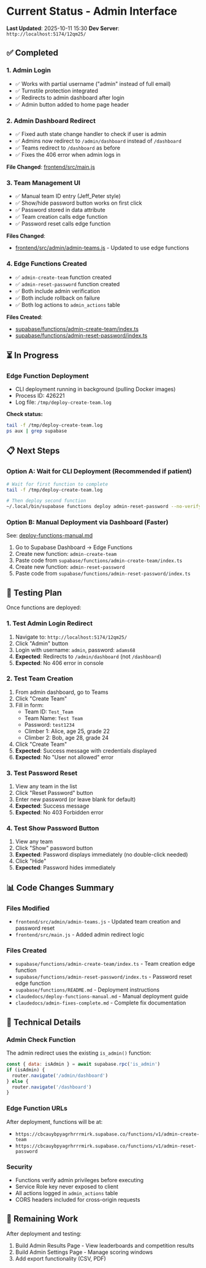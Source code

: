 # Current Status - Admin Interface

**Last Updated**: 2025-10-11 15:30
**Dev Server**: `http://localhost:5174/12qm25/`

## ✅ Completed

### 1. Admin Login
- ✅ Works with partial username ("admin" instead of full email)
- ✅ Turnstile protection integrated
- ✅ Redirects to admin dashboard after login
- ✅ Admin button added to home page header

### 2. Admin Dashboard Redirect
- ✅ Fixed auth state change handler to check if user is admin
- ✅ Admins now redirect to `/admin/dashboard` instead of `/dashboard`
- ✅ Teams redirect to `/dashboard` as before
- ✅ Fixes the 406 error when admin logs in

**File Changed**: [frontend/src/main.js](../frontend/src/main.js:20-36)

### 3. Team Management UI
- ✅ Manual team ID entry (Jeff_Peter style)
- ✅ Show/hide password button works on first click
- ✅ Password stored in data attribute
- ✅ Team creation calls edge function
- ✅ Password reset calls edge function

**Files Changed**:
- [frontend/src/admin/admin-teams.js](../frontend/src/admin/admin-teams.js:1) - Updated to use edge functions

### 4. Edge Functions Created
- ✅ `admin-create-team` function created
- ✅ `admin-reset-password` function created
- ✅ Both include admin verification
- ✅ Both include rollback on failure
- ✅ Both log actions to `admin_actions` table

**Files Created**:
- [supabase/functions/admin-create-team/index.ts](../supabase/functions/admin-create-team/index.ts)
- [supabase/functions/admin-reset-password/index.ts](../supabase/functions/admin-reset-password/index.ts)

## ⏳ In Progress

### Edge Function Deployment
- CLI deployment running in background (pulling Docker images)
- Process ID: 426221
- Log file: `/tmp/deploy-create-team.log`

**Check status:**
```bash
tail -f /tmp/deploy-create-team.log
ps aux | grep supabase
```

## 📋 Next Steps

### Option A: Wait for CLI Deployment (Recommended if patient)
```bash
# Wait for first function to complete
tail -f /tmp/deploy-create-team.log

# Then deploy second function
~/.local/bin/supabase functions deploy admin-reset-password --no-verify-jwt
```

### Option B: Manual Deployment via Dashboard (Faster)
See: [deploy-functions-manual.md](./deploy-functions-manual.md)

1. Go to Supabase Dashboard → Edge Functions
2. Create new function: `admin-create-team`
3. Paste code from `supabase/functions/admin-create-team/index.ts`
4. Create new function: `admin-reset-password`
5. Paste code from `supabase/functions/admin-reset-password/index.ts`

## 🧪 Testing Plan

Once functions are deployed:

### 1. Test Admin Login Redirect
1. Navigate to: `http://localhost:5174/12qm25/`
2. Click "Admin" button
3. Login with username: `admin`, password: `adams68`
4. **Expected**: Redirects to `/admin/dashboard` (not `/dashboard`)
5. **Expected**: No 406 error in console

### 2. Test Team Creation
1. From admin dashboard, go to Teams
2. Click "Create Team"
3. Fill in form:
   - Team ID: `Test_Team`
   - Team Name: `Test Team`
   - Password: `test1234`
   - Climber 1: Alice, age 25, grade 22
   - Climber 2: Bob, age 28, grade 24
4. Click "Create Team"
5. **Expected**: Success message with credentials displayed
6. **Expected**: No "User not allowed" error

### 3. Test Password Reset
1. View any team in the list
2. Click "Reset Password" button
3. Enter new password (or leave blank for default)
4. **Expected**: Success message
5. **Expected**: No 403 Forbidden error

### 4. Test Show Password Button
1. View any team
2. Click "Show" password button
3. **Expected**: Password displays immediately (no double-click needed)
4. Click "Hide"
5. **Expected**: Password hides immediately

## 📊 Code Changes Summary

### Files Modified
- `frontend/src/admin/admin-teams.js` - Updated team creation and password reset
- `frontend/src/main.js` - Added admin redirect logic

### Files Created
- `supabase/functions/admin-create-team/index.ts` - Team creation edge function
- `supabase/functions/admin-reset-password/index.ts` - Password reset edge function
- `supabase/functions/README.md` - Deployment instructions
- `claudedocs/deploy-functions-manual.md` - Manual deployment guide
- `claudedocs/admin-fixes-complete.md` - Complete fix documentation

## 🔧 Technical Details

### Admin Check Function
The admin redirect uses the existing `is_admin()` function:
```javascript
const { data: isAdmin } = await supabase.rpc('is_admin')
if (isAdmin) {
  router.navigate('/admin/dashboard')
} else {
  router.navigate('/dashboard')
}
```

### Edge Function URLs
After deployment, functions will be at:
- `https://cbcauybpyagrhrrrmirk.supabase.co/functions/v1/admin-create-team`
- `https://cbcauybpyagrhrrrmirk.supabase.co/functions/v1/admin-reset-password`

### Security
- Functions verify admin privileges before executing
- Service Role key never exposed to client
- All actions logged in `admin_actions` table
- CORS headers included for cross-origin requests

## 🎯 Remaining Work

After deployment and testing:
1. Build Admin Results Page - View leaderboards and competition results
2. Build Admin Settings Page - Manage scoring windows
3. Add export functionality (CSV, PDF)
